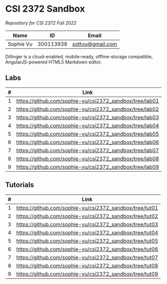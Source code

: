 # CSI 2372 Sandbox
_Repository for CSI 2372 Fall 2022_

| Name | ID | Email | 
| ------ | ------ | ------ |
| Sophie Vu | 300113938 | sottvu@gmail.com |

Dillinger is a cloud-enabled, mobile-ready, offline-storage compatible,
AngularJS-powered HTML5 Markdown editor.

## Labs
| # | Link |
| ------ | ------ |
| 1 | https://github.com/sophie-vu/csi2372_sandbox/tree/lab01 |
| 2 | https://github.com/sophie-vu/csi2372_sandbox/tree/lab02 |
| 3 | https://github.com/sophie-vu/csi2372_sandbox/tree/lab03 |
| 4 | https://github.com/sophie-vu/csi2372_sandbox/tree/lab04 |
| 5 | https://github.com/sophie-vu/csi2372_sandbox/tree/lab05 |
| 6 | https://github.com/sophie-vu/csi2372_sandbox/tree/lab06 |
| 7 | https://github.com/sophie-vu/csi2372_sandbox/tree/lab07 |
| 8 | https://github.com/sophie-vu/csi2372_sandbox/tree/lab08 |
| 9 | https://github.com/sophie-vu/csi2372_sandbox/tree/lab09 |

## Tutorials
| # | Link |
| ------ | ------ |
| 1 | https://github.com/sophie-vu/csi2372_sandbox/tree/tut01 |
| 2 | https://github.com/sophie-vu/csi2372_sandbox/tree/tut02 |
| 3 | https://github.com/sophie-vu/csi2372_sandbox/tree/tut03 |
| 4 | https://github.com/sophie-vu/csi2372_sandbox/tree/tut04 |
| 5 | https://github.com/sophie-vu/csi2372_sandbox/tree/tut05 |
| 6 | https://github.com/sophie-vu/csi2372_sandbox/tree/tut06 |
| 7 | https://github.com/sophie-vu/csi2372_sandbox/tree/tut07 |
| 8 | https://github.com/sophie-vu/csi2372_sandbox/tree/tut08 |
| 9 | https://github.com/sophie-vu/csi2372_sandbox/tree/tut09 |
